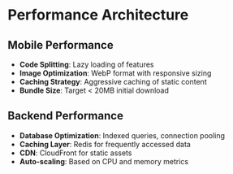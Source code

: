 # Performance Architecture

## Mobile Performance
- **Code Splitting**: Lazy loading of features
- **Image Optimization**: WebP format with responsive sizing
- **Caching Strategy**: Aggressive caching of static content
- **Bundle Size**: Target < 20MB initial download

## Backend Performance
- **Database Optimization**: Indexed queries, connection pooling
- **Caching Layer**: Redis for frequently accessed data
- **CDN**: CloudFront for static assets
- **Auto-scaling**: Based on CPU and memory metrics
